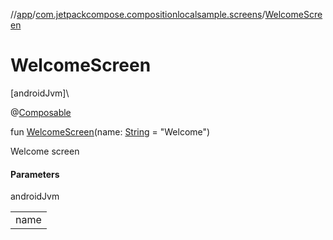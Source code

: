 //[app](../../index.md)/[com.jetpackcompose.compositionlocalsample.screens](index.md)/[WelcomeScreen](-welcome-screen.md)

# WelcomeScreen

[androidJvm]\

@[Composable](https://developer.android.com/reference/kotlin/androidx/compose/runtime/Composable.html)

fun [WelcomeScreen](-welcome-screen.md)(name: [String](https://kotlinlang.org/api/latest/jvm/stdlib/kotlin/-string/index.html) = &quot;Welcome&quot;)

Welcome screen

#### Parameters

androidJvm

| |
|---|
| name |

